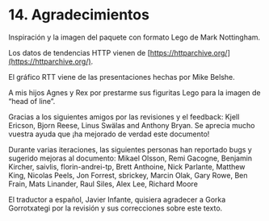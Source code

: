 # 14. Agradecimientos

Inspiración y la imagen del paquete con formato Lego de Mark Nottingham.

Los datos de tendencias HTTP vienen de [https://httparchive.org/](https://httparchive.org/).

El gráfico RTT viene de las presentaciones hechas por Mike Belshe.

A mis hijos Agnes y Rex por prestarme sus figuritas Lego para la imagen de “head of line”.

Gracias a los siguientes amigos por las revisiones y el feedback: Kjell Ericson, Bjorn Reese, Linus Swälas and Anthony Bryan. Se aprecia mucho vuestra ayuda que ¡ha mejorado de verdad este documento!

Durante varias iteraciones, las siguientes personas han reportado bugs y sugerido mejoras al documento: Mikael Olsson, Remi Gacogne, Benjamin Kircher, saivlis, florin-andrei-tp, Brett Anthoine, Nick Parlante, Matthew King, Nicolas Peels, Jon Forrest, sbrickey, Marcin Olak, Gary Rowe, Ben Frain, Mats Linander, Raul Siles, Alex Lee, Richard Moore

El traductor a español, Javier Infante, quisiera agradecer a Gorka Gorrotxategi por la revisión y sus correcciones sobre este texto.

